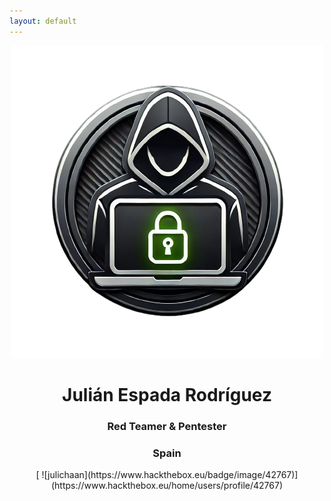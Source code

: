 ```yaml
---
layout: default
---
```

<div align="center">
  <img src="../assets/Images/icon-removebg-preview.png">
  <h1>Julián Espada Rodríguez</h1>
  <h3>Red Teamer & Pentester</h3>
  <h3>Spain</h3>
  <script src="https://tryhackme.com/badge/1237589"></script>
  [ ![julichaan](https://www.hackthebox.eu/badge/image/42767)](https://www.hackthebox.eu/home/users/profile/42767)
</div>
<p></p>
